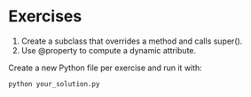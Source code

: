 # Exercises

1. Create a subclass that overrides a method and calls super().
2. Use @property to compute a dynamic attribute.

Create a new Python file per exercise and run it with:
```bash
python your_solution.py
```
